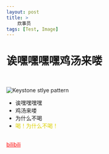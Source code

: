 ```yaml
---
layout: post
title: >
    炊事员
tags: [Test, Image]
---
```

# 诶嘿嘿嘿嘿鸡汤来喽
<br>

![Keystone stlye pattern]("JeremyZ2/jeremyz2.github.io/assets/img/keystonepattern.jpg")
* 诶嘿嘿嘿嘿
* 鸡汤来喽
* 为什么不喝
* <font color = "#ddd000">喝！为什么不喝！
<br>
<a style = 'color:red' href = 'https://www.bilibili.com/video/BV1L34y117pq?spm_id_from=333.337.search-card.all.click&vd_source=4fbf1fb1c283df095e78a8186d103515'> bilibili </a>


